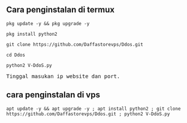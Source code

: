 ## Cara penginstalan di termux
<pre><code>pkg update -y && pkg upgrade -y</code></pre>
<pre><code>pkg install python2</code></pre>
<pre><code>git clone https://github.com/Daffastorevps/Ddos.git</code></pre>
<pre><code>cd Ddos</code></pre>
<pre><code>python2 V-DdoS.py</code></pre>
<pre>Tinggal masukan ip website dan port.</pre>

## cara penginstalan di vps
<pre><code>apt update -y && apt upgrade -y ; apt install python2 ; git clone https://github.com/Daffastorevps/Ddos.git ; python2 V-DdoS.py</code></pre>

